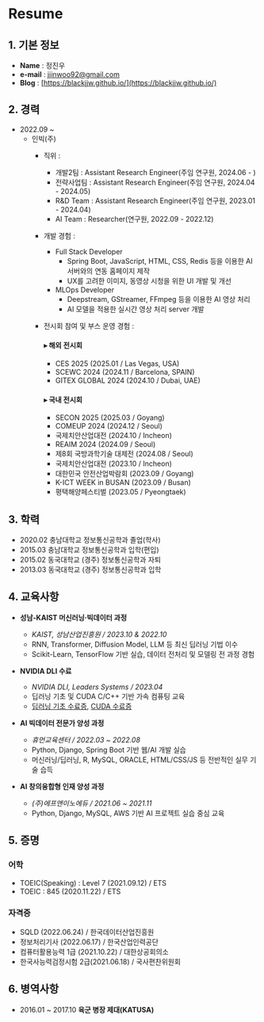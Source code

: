 # Resume

## 1. 기본 정보

- **Name** : 정진우
- **e-mail** : <jjinwoo92@gmail.com>
- **Blog** : [https://blackjjw.github.io/](https://blackjjw.github.io/)

## 2. 경력

- 2022.09 ~
  - 인빅(주)
    - 직위 :
      - 개발2팀 : Assistant Research Engineer(주임 연구원, 2024.06 - )
      - 전략사업팀 : Assistant Research Engineer(주임 연구원, 2024.04 - 2024.05)
      - R&D Team : Assistant Research Engineer(주임 연구원, 2023.01 - 2024.04)
      - AI Team : Researcher(연구원, 2022.09 - 2022.12)
    - 개발 경험 :
      - Full Stack Developer
        - Spring Boot, JavaScript, HTML, CSS, Redis 등을 이용한 AI 서버와의 연동 홈페이지 제작
        - UX를 고려한 이미지, 동영상 시청을 위한 UI 개발 및 개선
      - MLOps Developer
        - Deepstream, GStreamer, FFmpeg 등을 이용한 AI 영상 처리
        - AI 모델을 적용한 실시간 영상 처리 server 개발
    - 전시회 참여 및 부스 운영 경험 :

      #### ▸ 해외 전시회

      - CES 2025 (2025.01 / Las Vegas, USA)
      - SCEWC 2024 (2024.11 / Barcelona, SPAIN)
      - GITEX GLOBAL 2024 (2024.10 / Dubai, UAE)

      #### ▸ 국내 전시회

      - SECON 2025 (2025.03 / Goyang)
      - COMEUP 2024 (2024.12 / Seoul)
      - 국제치안산업대전 (2024.10 / Incheon)
      - REAIM 2024 (2024.09 / Seoul)
      - 제8회 국방과학기술 대제전 (2024.08 / Seoul)
      - 국제치안산업대전 (2023.10 / Incheon)
      - 대한민국 안전산업박람회 (2023.09 / Goyang)
      - K-ICT WEEK in BUSAN (2023.09 / Busan)
      - 평택해양페스티벌 (2023.05 / Pyeongtaek)

## 3. 학력

- 2020.02 충남대학교 정보통신공학과 졸업(학사)
- 2015.03 충남대학교 정보통신공학과 입학(편입)
- 2015.02 동국대학교 (경주) 정보통신공학과 자퇴
- 2013.03 동국대학교 (경주) 정보통신공학과 입학

## 4. 교육사항

- **성남-KAIST 머신러닝·빅데이터 과정**  
  - *KAIST, 성남산업진흥원 / 2023.10 & 2022.10*  
  - RNN, Transformer, Diffusion Model, LLM 등 최신 딥러닝 기법 이수  
  - Scikit-Learn, TensorFlow 기반 실습, 데이터 전처리 및 모델링 전 과정 경험  

- **NVIDIA DLI 수료**  
  - *NVIDIA DLI, Leaders Systems / 2023.04*  
  - 딥러닝 기초 및 CUDA C/C++ 기반 가속 컴퓨팅 교육  
  - [딥러닝 기초 수료증](img/cert/Certificate%20_Nvidia_%EB%94%A5%EB%9F%AC%EB%8B%9D%EC%9D%98_%EA%B8%B0%EC%B4%88.pdf), [CUDA 수료증](img/cert/Certificate_CUDA.pdf)

- **AI 빅데이터 전문가 양성 과정**  
  - *휴먼교육센터 / 2022.03 ~ 2022.08*  
  - Python, Django, Spring Boot 기반 웹/AI 개발 실습  
  - 머신러닝/딥러닝, R, MySQL, ORACLE, HTML/CSS/JS 등 전반적인 실무 기술 습득

- **AI 창의융합형 인재 양성 과정**  
  - *(주)에프앤이노에듀 / 2021.06 ~ 2021.11*  
  - Python, Django, MySQL, AWS 기반 AI 프로젝트 실습 중심 교육

## 5. 증명

### 어학

- TOEIC(Speaking) : Level 7 (2021.09.12) / ETS
- TOEIC : 845 (2020.11.22) / ETS

### 자격증

- SQLD (2022.06.24) / 한국데이터산업진흥원
- 정보처리기사 (2022.06.17) / 한국산업인력공단
- 컴퓨터활용능력 1급 (2021.10.22) / 대한상공회의소
- 한국사능력검정시험 2급(2021.06.18)  / 국사편찬위원회

## 6. 병역사항

- 2016.01 ~ 2017.10 **육군 병장 제대(KATUSA)**
